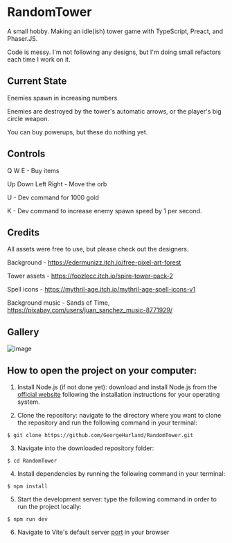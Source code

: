 # RandomTower

A small hobby. Making an idle(ish) tower game with TypeScript, Preact, and Phaser.JS.

Code is messy. I'm not following any designs, but I'm doing small refactors each time I work on it.

## Current State

Enemies spawn in increasing numbers

Enemies are destroyed by the tower's automatic arrows, or the player's big circle weapon.

You can buy powerups, but these do nothing yet.

## Controls

Q W E - Buy items

Up Down Left Right - Move the orb

U - Dev command for 1000 gold

K - Dev command to increase enemy spawn speed by 1 per second.

## Credits

All assets were free to use, but please check out the designers.

Background - https://edermunizz.itch.io/free-pixel-art-forest

Tower assets - https://foozlecc.itch.io/spire-tower-pack-2

Spell icons - https://mythril-age.itch.io/mythril-age-spell-icons-v1

Background music - Sands of Time, https://pixabay.com/users/juan_sanchez_music-8771929/

## Gallery

![image](https://github.com/GeorgeHarland/RandomTower/assets/37070520/29b8f13f-cea1-444a-8f25-7babe137759a)

## How to open the project on your computer:

1. Install Node.js (if not done yet): download and install Node.js from the [official website](https://nodejs.org) following the installation instructions for your operating system.

2. Clone the repository: navigate to the directory where you want to clone the repository and run the following command in your terminal:

```
$ git clone https://github.com/GeorgeHarland/RandomTower.git
```

3. Navigate into the downloaded repository folder:
```
$ cd RandomTower
```

4. Install dependencies by running the following command in your terminal:

```
$ npm install
```

5. Start the development server: type the following command in order to run the project locally:

```
$ npm run dev
```

6. Navigate to Vite's default server [port](http://localhost:5173) in your browser 